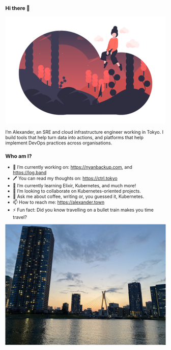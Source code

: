 ### Hi there 👋

![Person on dreaming cloud.](https://raw.githubusercontent.com/DragonStuff/DragonStuff/master/undraw_dreamer_gxxi.png)

I’m Alexander, an SRE and cloud infrastructure engineer working in Tokyo. I build tools that help turn data into actions, and platforms that help implement DevOps practices across organisations.

### Who am I?

- 🔭 I’m currently working on: https://nyanbackup.com, and https://log.band
- :pen: You can read my thoughts on: https://ctrl.tokyo 
- 🌱 I’m currently learning Elixir, Kubernetes, and much more!
- 👯 I’m looking to collaborate on Kubernetes-oriented projects.
- 💬 Ask me about coffee, writing or, you guessed it, Kubernetes.
- 📫 How to reach me: https://alexander.town
- ⚡ Fun fact: Did you know travelling on a bullet train makes you time travel?

![From Tokyo, with every bit of my heart.](https://raw.githubusercontent.com/DragonStuff/DragonStuff/master/background.jpg)
